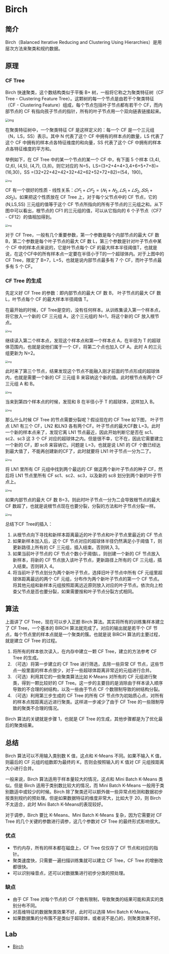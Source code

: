 # Birch

## 简介

Birch（Balanced Iterative Reducing and  Clustering Using  Hierarchies）是用层次方法来聚类和规约数据。

## 原理

### CF Tree

Birch 快速聚类，这个数结构类似于平衡 B+ 树，一般将它称之为聚类特征树（CF Tree - Clustering  Feature Tree）。这颗树的每一个节点是由若干个聚类特征（CF - Clustering  Feature）组成，每个节点包括叶子节点都有若干个 CF，而内部节点的 CF 有指向孩子节点的指针，所有的叶子节点用一个双向链表链接起来。

<img src="figures/1042406-20161214141510979-1110473944.png" alt="img" style="zoom: 67%;" />

在聚类特征树中，一个聚类特征 CF 是这样定义的：每一个 CF 是一个三元组（N，LS，SS）表示。其中 N 代表了这个 CF 中拥有的样本点的数量，LS 代表了这个 CF 中拥有的样本点各特征维度的和向量，SS 代表了这个 CF 中拥有的样本点各特征维度的平方和。

举例如下，在 CF Tree 中的某一个节点的某一个 CF 中，有下面 5 个样本 (3,4), (2,6), (4,5), (4,7), (3,8)。则它对应的 N=5，LS=(3+2+4+4+3,4+6+5+7+8)=(16,30)，SS =(32+22+42+42+32+42+62+52+72+82)=(54，190)。

<img src="figures/1042406-20161214142636542-611911122.png" alt="img" style="zoom:50%;" />

CF 有一个很好的性质 - 线性关系：$𝐶𝐹_1+𝐶𝐹_2=(𝑁_1+𝑁_2,𝐿𝑆_1+𝐿𝑆_2,𝑆𝑆_1+𝑆𝑆_2)$。如果把这个性质放在 CF Tree 上，对于每个父节点中的 CF 节点，它的 (N,LS,SS) 三元组的值等于这个 CF 节点所指向的所有子节点的三元组之和。从下图中可以看出，根节点的 CF1 的三元组的值，可以从它指向的 6 个子节点（CF7 - CF12）的值相加得到。

<img src="figures/1042406-20161214143717151-481214189.png" alt="img" style="zoom: 50%;" />

对于 CF  Tree，一般有几个重要参数，第一个参数是每个内部节点的最大 CF 数 B，第二个参数是每个叶子节点的最大 CF 数 L，第三个参数是针对叶子节点中某个 CF 中的样本点来说的，它是叶节点每个 CF 的最大样本半径阈值T，也就是说，在这个CF中的所有样本点一定要在半径小于T的一个超球体内。对于上图中的CF Tree，限定了 B=7，L=5，也就是说内部节点最多有 7 个 CF，而叶子节点最多有 5 个 CF。

### CF Tree 的生成

先定义好 CF Tree 的参数：即内部节点的最大 CF 数 B， 叶子节点的最大 CF 数 L，叶节点每个 CF 的最大样本半径阈值 T。

在最开始的时候，CF Tree是空的，没有任何样本。从训练集读入第一个样本点，将它放入一个新的 CF 三元组 A，这个三元组的 N=1，将这个新的 CF 放入根节点。

<img src="figures/1042406-20161214145741042-147956564.png" alt="img" style="zoom:50%;" />

继续读入第二个样本点，发现这个样本点和第一个样本点 A，在半径为 T 的超球体范围内，也就是说他们属于一个 CF，将第二个点也加入 CF A。此时 A 的三元组更新为 N=2。

<img src="figures/1042406-20161214150223589-1415245002.png" alt="img" style="zoom:50%;" />

此时来了第三个节点，结果发现这个节点不能融入刚才前面的节点形成的超球体内，也就是需要一个新的 CF 三元组 B 来容纳这个新的值。此时根节点有两个 CF 三元组 A 和 B。

<img src="figures/1042406-20161214150650073-546336265.png" alt="img" style="zoom:50%;" />

当来到第四个样本点的时候，发现和 B 在半径小于 T 的超球体，这样加入 B。

<img src="figures/1042406-20161214150838964-947659827.png" alt="img" style="zoom:50%;" />

那么什么时候 CF Tree 的节点需要分裂呢？假设现在的 CF Tree 如下图， 叶子节点 LN1 有三个 CF，LN2 和LN3 各有两个CF。叶子节点的最大CF数 L=3。此时一个新的样本点来了，发现它离 LN1 节点最近，因此开始判断它是否在 sc1、sc2、sc3 这 3 个 CF 对应的超球体之内。但是很不幸，它不在，因此它需要建立一个新的 CF，即 sc8 来容纳它。问题是 L=3，也就是说 LN1 的 CF 个数已经达到最大值了，不能再创建新的CF了，此时就要将 LN1 叶子节点一分为二了。

<img src="figures/1042406-20161214151047042-954364496.png" alt="img" style="zoom: 50%;" />

将 LN1 里所有 CF 元组中找到两个最远的 CF 做这两个新叶子节点的种子 CF，然后将 LN1 节点里所有 CF  sc1、sc2、sc3，以及新的 sc8 划分到两个新的叶子节点上。

<img src="figures/1042406-20161214151648229-501476357.png" alt="img" style="zoom: 50%;" />

如果内部节点的最大 CF 数 B=3，则此时叶子节点一分为二会导致根节点的最大 CF 数超了，也就是说根节点现在也要分裂，分裂的方法和叶子节点分裂一样。

<img src="figures/1042406-20161214152939667-962958903.png" alt="img" style="zoom: 50%;" />

总结下CF Tree的插入：

1. 从根节点向下寻找和新样本距离最近的叶子节点和叶子节点里最近的 CF 节点
2. 如果新样本加入后，这个 CF 节点对应的超球体半径仍然满足小于阈值 T，则更新路径上所有的 CF 三元组，插入结束。否则转入 3。
3. 如果当前叶子节点的 CF 节点个数小于阈值L，则创建一个新的 CF 节点放入新样本，将新的 CF 节点放入该叶子节点，更新路径上所有的 CF 三元组，插入结束。否则转入 4。
4. 将当前叶子节点划分为两个新叶子节点，选择旧叶子节点中所有 CF 元组里超球体距离最远的两个 CF 元组，分布作为两个新叶子节点的第一个 CF 节点。将其他元组和新样本元组按照距离远近原则放入对应的叶子节点。依次向上检查父节点是否也要分裂，如果需要按和叶子节点分裂方式相同。

## 算法

上面讲了 CF Tree，现在可以步入正题 Birch 算法。其实将所有的训练集样本建立了 CF  Tree，一个基本的 BIRCH 算法就完成了。对应的输出就是若干个 CF 节点，每个节点里的样本点就是一个聚类的簇。也就是说 BIRCH 算法的主要过程，就是建立 CF Tree 的过程。

1. 将所有的样本依次读入，在内存中建立一颗 CF Tree，建立的方法参考 CF Tree 的生成。
2. （可选）将第一步建立的 CF Tree 进行筛选，去除一些异常 CF 节点，这些节点一般里面的样本点很少，对于一些超球体距离非常近的元组进行合并。
3. （可选）利用其它的一些聚类算法比如 K-Means 对所有的 CF 元组进行聚类，得到一颗比较好的 CF Tree。这一步的主要目的是消除由于样本读入顺序导致的不合理的树结构，以及一些由于节点 CF 个数限制导致的树结构分裂。
4. （可选）利用第三步生成的 CF Tree 的所有 CF 节点作为初始质心点，对所有的样本点按距离远近进行聚类。这样进一步减少了由于 CF Tree 的一些限制导致的聚类不合理的情况。

Birch 算法的关键就是步骤 1，也就是 CF Tree 的生成，其他步骤都是为了优化最后的聚类结果。

## 总结

Birch 算法可以不用输入类别数 K 值，这点和 K-Means 不同。如果不输入 K 值，则最后的 CF 元组的组数即为最终的 K，否则会按照输入的 K 值对 CF 元组按距离大小进行合并。

一般来说，Birch 算法适用于样本量较大的情况，这点和 Mini Batch  K-Means 类似。但是 Birch 适用于类别数比较大的情况，而 Mini Batch  K-Means 一般用于类别数适中或较少的时候。Birch 除了聚类还可以额外做一些异常点检测和数据初步按类别规约的预处理。但是如果数据特征的维度非常大，比如大于 20，则 Birch 不太适合，此时 Mini Batch K-Means的表现较好。

对于调参，Birch 要比 K-Means、Mini Batch K-Means 复杂，因为它需要对 CF Tree 的几个关键的参数进行调参，这几个参数对 CF Tree 的最终形式影响很大。

### 优点

- 节约内存，所有的样本都在磁盘上，CF Tree 仅仅存了 CF 节点和对应的指针。
- 聚类速度快，只需要一遍扫描训练集就可以建立 CF Tree，CF Tree 的增删改都很快。
- 可以识别噪音点，还可以对数据集进行初步分类的预处理。

### 缺点

- 由于 CF Tree 对每个节点的 CF 个数有限制，导致聚类的结果可能和真实的类别分布不同。
- 对高维特征的数据聚类效果不好，此时可以选择 Mini Batch K-Means。
- 如果数据集的分布簇不是类似于超球体，或者说不是凸的，则聚类效果不好。


## Lab

- [Birch](20_birch-cluster.ipynb)
